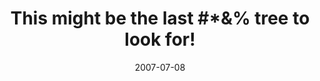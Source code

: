 ---
_schema: default
title: "This might be the last #*&% tree to look for!"
link: http://www.geocaching.com/geocache/GC143JW
owner: rxc640
date: 2007-07-08
log_type: Found it
display_coords: N 41° 28.366' W 075° 37.722'
latitude: '41.472766'
longitude: '-75.6287'
first_stage: true
bogus: false
image_gallery_r: gallery1
image_gallery_r_class: special2
zhanna_log: >-
  Hi, Rich!


  Well, well, well. I’ll bet you didn’t expect us to find this one on our first try! We didn’t either. Our skills (and/or our luck) must be improving!


  Rich and I visited your viewpoint coordinates last night and set up our scope. Though conditions were far from ideal, we were able to spot the tree with ease and made note of some calculations and observations that might come in handy.


  This morning we dragged ourselves out and up the mountain before the full heat and humidity of the day were upon us. Along both wooded and open trails we hiked, guided by our observations from last night and working our way toward some predetermined “points of interest” while keeping an eye toward the proper bearing back toward Part 1.


  Somewhat by coincidence we happened upon a very helpful vantage point, from which we were almost certain we had again spotted the tree in question. From that point, only a light bushwhack was needed to bring us to the tree. Following your directions, and noting carefully the position of trampled-down blueberry bushes in the immediate area, it was mere minutes before I had the final prize in hand! I jubilantly brought it out for Rich to see.


  “What’s this?!” I exclaimed as I looked inside. It certainly was not the final prize: apparently there was more to the hunt! After some laughter and some choice words, we moved on.


  We found the final stage without difficulty and were astounded by the vista that lay before us. You’ve certainly outdone yourself with this one! Fully impressed, Rich and I enjoyed the final spot so much, we probably could have stayed there for hours if only we’d brought a picnic lunch.


  We both have enjoyed the opportunity, on each of your “tree series” hunts, to sharpen our observational and map-reading skills, to explore in depth the wilderness in our backyard, and just to enjoy some good hikes with a goal in mind. There really is a thrill of discovery and a feeling of accomplishment when finding these “#*&% trees.”


  And now, the challenge. On our way to the final part, Rich and I decided that should we find the cache, we would leave the First Finder’s prize for the next successful hunter. Not only did we feel it was only fair since we did have a prior heads-up to the publication of this cache, but we also hoped that it would entice someone else to give this cache challenge a chance. But there’s a catch: we will return to the cache for the $5.00 prize on August 8.


  I have been impressed before by the skills and perseverance of our local NEPA geocachers. I know you can do it, and I’m pretty sure you’ll have fun. So give it a try, fellow cachers! The clock is ticking … :smiling_imp: :grin:


  Zhanna
rich_log: >-
  Howdy, Rich!


  Guess what! We found this one on our very first try. However, we did avail ourselves of a brief visit to the viewpoint late yesterday afternoon in order to scope out the pine tree (which was very easy to pick out, so I think binoculars could be sufficient for anyone else interested in doing it). Also, we carefully calculated our own bearing angle of 121° which allowed us to narrow the proposed search area considerably. Going over the digital topo maps and photos later that evening gave us a fairly good idea where to conduct our initial search.


  The weather this morning was cool and comfortable so we figured that a hike on the trails of Moosic Mountain was in order, mostly with the intent of doing only a preliminary reconnoiter. Once we got there, though, we began a more determined search for clumps of trees and reference objects that looked familiar from the photo, including the pine tree itself. We had no luck, but then we walked further down to a really great vantage point, not too far from the area in question. It didn’t take long to spot a single tree that stood out as being the correct one. Of course, there wasn’t a large red bag hanging on it as shown in the photo! A quick guesstimate of the bearing and distance from our current vantage point had us at the pine tree in minutes! Zhanna grabbed the container at Part 3 and then (after a bit of groaning—we weren’t aware that there was a Part 4 at this time!) we were off to the final stage, which we found easily not long afterwards. What a terrific place for the final cache! We enjoyed a nice rest while signing the log sheet, sitting on a boulder in the breezy sunshine, with a panoramic view of the valley below. Great job on this geocache, Rich!


  Finally, since we had prior warning of the existence of this cache (but without the hints, the 2nd reference point, the updated tree photo, or knowledge of the extra stage, and we didn’t know about the grave, either), we chose not to take the FTF prize, and decided instead to leave it behind for now as an incentive to any other adventurous geocachers. (How about it, Joe?! :slightly_smiling_face:) Your three pine tree caches turned out to be really exciting and fun, they got us onto some pleasant trails and old woods roads, and provided us with some additional experience using maps and aerial photos to find our way around on this mountain. Much “Thanks!” for putting your time and effort into them. (But we won’t complain, at least too much, if this is truly the last one! :wink:)


  Cheers …


  ~Rich in NEPA~
post_id: 122
---